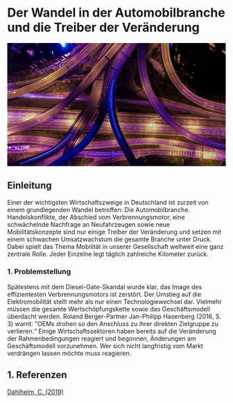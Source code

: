 # Der Wandel in der Automobilbranche und die Treiber der Veränderung

![Autobahnkreuz](blog/01.jpg)

## Einleitung

Einer der wichtigsten Wirtschaftszweige in Deutschland ist zurzeit von einem grundlegenden Wandel betroffen: Die Automobilbranche. Handelskonflikte, der Abschied vom Verbrennungsmotor, eine schwächelnde Nachfrage an Neufahrzeugen sowie neue Mobilitätskonzepte sind nur einige Treiber der Veränderung und setzen mit einem schwachen Umsatzwachstum die gesamte Branche unter Druck. Dabei spielt das Thema Mobilität in unserer Gesellschaft weltweit eine ganz zentrale Rolle. Jeder Einzelne legt täglich zahlreiche Kilometer zurück. 

### 1. Problemstellung

Spätestens mit dem Diesel-Gate-Skandal wurde klar, das Image des effizientesten Verbrennungsmotors ist zerstört. Der Umstieg auf die Elektromobilität stellt mehr als nur einen Technologiewechsel dar. Vielmehr müssen die gesamte Wertschöpfungskette sowie das Geschäftsmodell überdacht werden. Roland Berger-Partner Jan-Philipp Hasenberg (2016, S. 3) warnt: "OEMs drohen so den Anschluss zu ihrer direkten Zielgruppe zu verlieren.“ Einige Wirtschaftssektoren haben bereits auf die Veränderung der Rahmenbedingungen reagiert und begonnen, Änderungen am Geschäftsmodell vorzunehmen. Wer sich nicht langfristig vom Markt verdrängen lassen möchte muss reagieren.


## 1. Referenzen

[Dahlheim, C. (2019)](https://www.volkswagenag.com/de/news/stories/2019/05/the-dealers-remain-our-most-important-link-to-customers.html)